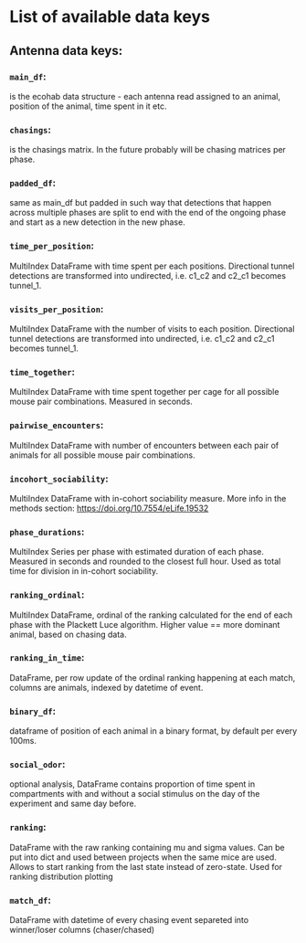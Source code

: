 # List of available data keys

## Antenna data keys:

### `main_df`: 
is the ecohab data structure - each antenna read assigned to an animal, position of the animal, time spent in it etc.

### `chasings`:
 is the chasings matrix. In the future probably will be chasing matrices per phase.

### `padded_df`:
 same as main_df but padded in such way that detections that happen across multiple phases are split to end with the end of the ongoing phase and start as a new detection in the new phase.

### `time_per_position`:
 MultiIndex DataFrame with time spent per each positions. Directional tunnel detections are transformed into undirected, i.e. c1_c2 and c2_c1 becomes tunnel_1.

### `visits_per_position`:
 MultiIndex DataFrame with the number of visits to each position. Directional tunnel detections are transformed into undirected, i.e. c1_c2 and c2_c1 becomes tunnel_1.

### `time_together`:
 MultiIndex DataFrame with time spent together per cage for all possible mouse pair combinations. Measured in seconds.

### `pairwise_encounters`:
 MultiIndex DataFrame with number of encounters between each pair of animals for all possible mouse pair combinations.

### `incohort_sociability`:
 MultiIndex DataFrame with in-cohort sociability measure. More info in the methods section: https://doi.org/10.7554/eLife.19532

### `phase_durations`:
 MultiIndex Series per phase with estimated duration of each phase. Measured in seconds and rounded to the closest full hour. Used as total time for division in in-cohort sociability.

### `ranking_ordinal`:
 MultiIndex DataFrame, ordinal of the ranking calculated for the end of each phase with the Plackett Luce algorithm. Higher value == more dominant animal, based on chasing data.

### `ranking_in_time`:
 DataFrame, per row update of the ordinal ranking happening at each match, columns are animals, indexed by datetime of event.

### `binary_df`:
 dataframe of position of each animal in a binary format, by default per every 100ms.

### `social_odor`:
 optional analysis, DataFrame contains proportion of time spent in compartments with and without a social stimulus on the day of the experiment and same day before.

### `ranking`:
 DataFrame with the raw ranking containing mu and sigma values. Can be put into dict and used between projects when the same mice are used. Allows to start ranking from the last state instead of zero-state. Used for ranking distribution plotting

### `match_df`:
 DataFrame with datetime of every chasing event separeted into winner/loser columns (chaser/chased)